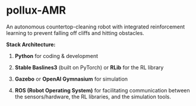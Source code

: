 # pollux-AMR
An autonomous countertop-cleaning robot with integrated reinforcement learning to prevent falling off cliffs and hitting obstacles.

**Stack Architecture:**
1. **Python** for coding & development
   
2. **Stable Baslines3** (built on PyTorch) or **RLib** for the RL library
   
3. **Gazebo** or **OpenAI Gymnasium** for simulation
   
4. **ROS (Robot Operating System)** for facilitating communication between the sensors/hardware, the RL libraries, and the simulation tools.
